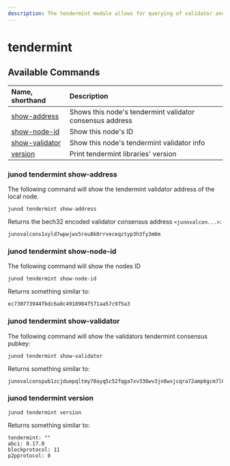 ```yaml
---
description: The tendermint module allows for querying of validator and node addresses.
---
```


# tendermint

## Available Commands

| Name, shorthand | Description |
| :--- | :--- |
| [show-address](tendermint.md#junod-tendermint-show-address) | Shows this node's tendermint validator consensus address |
| [show-node-id](tendermint.md#iris-tendermint-show-node-id) | Show this node's ID |
| [show-validator](tendermint.md#iris-tendermint-show-validator) | Show this node's tendermint validator info |
| [version](tendermint.md#iris-tendermint-version) | Print tendermint libraries' version |

### junod tendermint show-address

The following command will show the tendermint validator address of the local node.

```text
junod tendermint show-address
```

Returns the bech32 encoded validator consensus address `<junovalcon...>`:

```text
junovalcons1xyld7wpwjwx5reu8k0rrveceqztyp3h3fy3m6m
```

### junod tendermint show-node-id <a id="iris-tendermint-show-node-id"></a>

The following command will show the nodes ID

```text
junod tendermint show-node-id
```

Returns something similar to:

```text
ec730773944fbdc6a8c4918984f571aa57c975a3
```

### junod tendermint show-validator <a id="iris-tendermint-show-validator"></a>

The following command will show the validators tendermint consensus pubkey:

```text
junod tendermint show-validator
```

Returns something similar to:

```text
junovalconspub1zcjduepqltmy70ayq5c52fqga7xv336wv3jn8wxjcqra72amp6gcm7l8jwkss0ekqe
```

### junod tendermint version <a id="iris-tendermint-version"></a>

```text
junod tendermint version
```

Returns something similar to:

```text
tendermint: ""
abci: 0.17.0
blockprotocol: 11
p2pprotocol: 8
```

